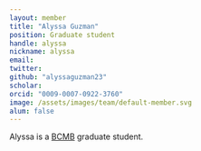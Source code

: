 ```yaml
---
layout: member
title: "Alyssa Guzman"
position: Graduate student
handle: alyssa
nickname: alyssa
email: 
twitter: 
github: "alyssaguzman23"
scholar: 
orcid: "0009-0007-0922-3760"
image: /assets/images/team/default-member.svg
alum: false
---
```


Alyssa is a [BCMB] graduate student.

[BCMB]: https://bcmb.uchicago.edu/

